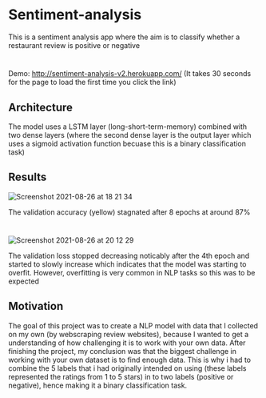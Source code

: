 # Sentiment-analysis
This is a sentiment analysis app where the aim is to classify whether a restaurant review is positive or negative

#
Demo: http://sentiment-analysis-v2.herokuapp.com/ (It takes 30 seconds for the page to load the first time you click the link)

## Architecture
The model uses a LSTM layer (long-short-term-memory) combined with two dense layers (where the second dense layer is the output layer which uses a sigmoid activation function becuase this is a binary classification task)

## Results

![Screenshot 2021-08-26 at 18 21 34](https://user-images.githubusercontent.com/42532774/130999486-fa2aa399-4678-4b0b-8a3d-0e8845f71403.png)

The validation accuracy (yellow) stagnated after 8 epochs at around 87%
#

![Screenshot 2021-08-26 at 20 12 29](https://user-images.githubusercontent.com/42532774/131014446-9a479c75-451b-41b1-a6ca-6f09e5e40409.png)

The validation loss stopped decreasing noticably after the 4th epoch and started to slowly increase which indicates that the model was starting to overfit. However, overfitting is very common in NLP tasks so this was to be expected

## Motivation
The goal of this project was to create a NLP model with data that I collected on my own (by webscraping review websites), because I wanted to get a understanding of how challenging it is to work with your own data. After finishing the project, my conclusion was that the biggest challenge in working with your own dataset is to find enough data. This is why i had to combine the 5 labels that i had originally intended on using (these labels represented the ratings from 1 to 5 stars) in to two labels (positive or negative), hence making it a binary classification task.
